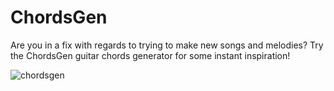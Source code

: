 # ChordsGen
Are you in a fix with regards to trying to make new songs and melodies? Try the ChordsGen guitar chords generator for some instant inspiration!

![chordsgen](https://user-images.githubusercontent.com/54900370/88148187-dfd9d600-cc1b-11ea-854c-182425104e0c.png)

